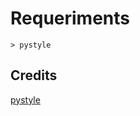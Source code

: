 # <a id="requeriments"></a> Requeriments

```
> pystyle
```
## Credits
[pystyle](https://github.com/billythegoat356)
